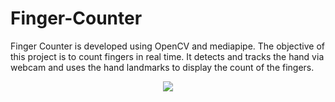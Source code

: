 # Finger-Counter
Finger Counter is developed using OpenCV and mediapipe. The objective of this project is to count fingers in real time. It detects and tracks the hand via webcam and uses the hand landmarks to display the count of the fingers.

<p align="center">
  <img src="https://github.com/Amlend/Finger-Counter/blob/main/sample/fingerCounter.gif">
 </p>
